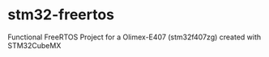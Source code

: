 # stm32-freertos
Functional FreeRTOS Project for a Olimex-E407 (stm32f407zg) created with STM32CubeMX
